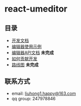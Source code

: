 # react-umeditor

## 目录

- [开发文档](develop_cn.md)
- [编辑器使用示例](https://github.com/liuhong1happy/react-umeditor-example)
- [编辑器API文档](api_cn.md) **未完成**
- [如何贡献开发](contribute_cn.md)
- [路线图](roadmap_cn.md) **未完成**

## 联系方式

- email: [liuhong1.happy@163.com](mailto:liuhong1.happy@163.com)
- qq group: 247978846